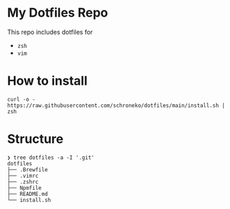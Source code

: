 # My Dotfiles Repo

This repo includes dotfiles for

- `zsh`
- `vim`

# How to install
```
curl -o - https://raw.githubusercontent.com/schroneko/dotfiles/main/install.sh | zsh
```

# Structure
```
❯ tree dotfiles -a -I '.git'    
dotfiles
├── .Brewfile
├── .vimrc
├── .zshrc
├── Npmfile
├── README.md
└── install.sh
```
